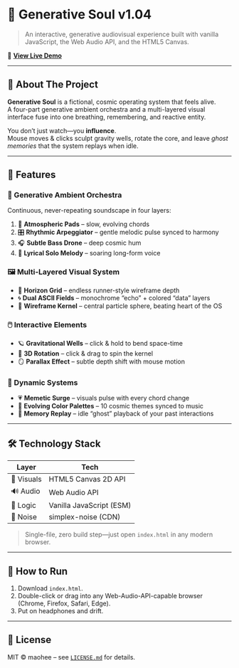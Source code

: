# 🌌 Generative Soul v1.04  
> An interactive, generative audiovisual experience built with vanilla JavaScript, the Web Audio API, and the HTML5 Canvas.

🔗 [**View Live Demo**](https://maohee-dev.github.io/generative-soul/)

---

## 🎇 About The Project  
**Generative Soul** is a fictional, cosmic operating system that feels alive.  
A four-part generative ambient orchestra and a multi-layered visual interface fuse into one breathing, remembering, and reactive entity.

You don’t just watch—you **influence**.  
Mouse moves & clicks sculpt gravity wells, rotate the core, and leave *ghost memories* that the system replays when idle.

---

## 🌠 Features  

### 🎼 Generative Ambient Orchestra  
Continuous, never-repeating soundscape in four layers:  
1. 🎹 **Atmospheric Pads** – slow, evolving chords  
2. 🎛️ **Rhythmic Arpeggiator** – gentle melodic pulse synced to harmony  
3. 🎧 **Subtle Bass Drone** – deep cosmic hum  
4. 🎺 **Lyrical Solo Melody** – soaring long-form voice

### 🖼️ Multi-Layered Visual System  
- 🏃 **Horizon Grid** – endless runner-style wireframe depth  
- 🌀 **Dual ASCII Fields** – monochrome “echo” + colored “data” layers  
- 🔮 **Wireframe Kernel** – central particle sphere, beating heart of the OS

### 🖱️ Interactive Elements  
- 🪐 **Gravitational Wells** – click & hold to bend space-time  
- 🔄 **3D Rotation** – click & drag to spin the kernel  
- 🪞 **Parallax Effect** – subtle depth shift with mouse motion

### 🧠 Dynamic Systems  
- 💗 **Memetic Surge** – visuals pulse with every chord change  
- 🌈 **Evolving Color Palettes** – 10 cosmic themes synced to music  
- 👻 **Memory Replay** – idle “ghost” playback of your past interactions

---

## 🛠️ Technology Stack  
| Layer | Tech |  
|---|---|  
| 🎨 Visuals | HTML5 Canvas 2D API |  
| 🔊 Audio | Web Audio API |  
| 🧮 Logic | Vanilla JavaScript (ESM) |  
| 🌊 Noise | simplex-noise (CDN) |

> Single-file, zero build step—just open `index.html` in any modern browser.

---

## 🚀 How to Run  
1. Download `index.html`.  
2. Double-click or drag into any Web-Audio-API-capable browser (Chrome, Firefox, Safari, Edge).  
3. Put on headphones and drift.

---

## 📄 License  
MIT © maohee – see [`LICENSE.md`](LICENSE.md) for details.
